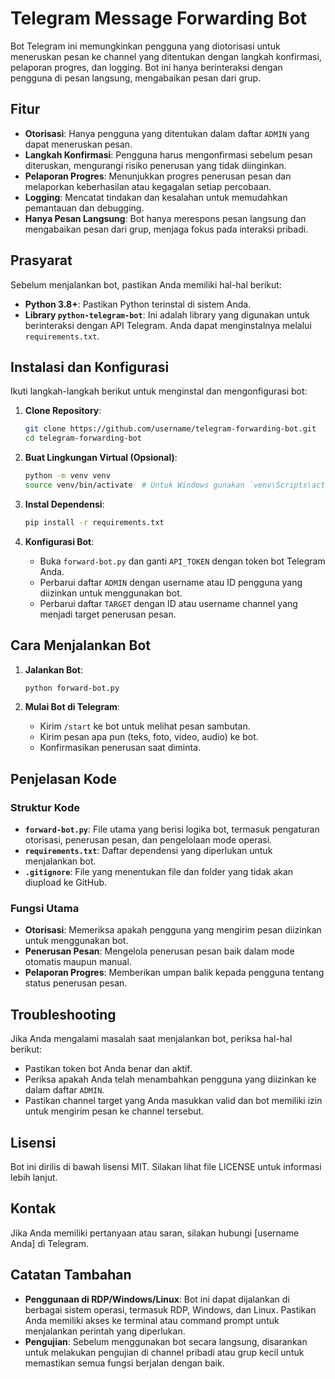 # Telegram Message Forwarding Bot

Bot Telegram ini memungkinkan pengguna yang diotorisasi untuk meneruskan pesan ke channel yang ditentukan dengan langkah konfirmasi, pelaporan progres, dan logging. Bot ini hanya berinteraksi dengan pengguna di pesan langsung, mengabaikan pesan dari grup.

## Fitur

- **Otorisasi**: Hanya pengguna yang ditentukan dalam daftar `ADMIN` yang dapat meneruskan pesan.
- **Langkah Konfirmasi**: Pengguna harus mengonfirmasi sebelum pesan diteruskan, mengurangi risiko penerusan yang tidak diinginkan.
- **Pelaporan Progres**: Menunjukkan progres penerusan pesan dan melaporkan keberhasilan atau kegagalan setiap percobaan.
- **Logging**: Mencatat tindakan dan kesalahan untuk memudahkan pemantauan dan debugging.
- **Hanya Pesan Langsung**: Bot hanya merespons pesan langsung dan mengabaikan pesan dari grup, menjaga fokus pada interaksi pribadi.

## Prasyarat

Sebelum menjalankan bot, pastikan Anda memiliki hal-hal berikut:

- **Python 3.8+**: Pastikan Python terinstal di sistem Anda.
- **Library `python-telegram-bot`**: Ini adalah library yang digunakan untuk berinteraksi dengan API Telegram. Anda dapat menginstalnya melalui `requirements.txt`.

## Instalasi dan Konfigurasi

Ikuti langkah-langkah berikut untuk menginstal dan mengonfigurasi bot:

1. **Clone Repository**:
    ```bash
    git clone https://github.com/username/telegram-forwarding-bot.git
    cd telegram-forwarding-bot
    ```

2. **Buat Lingkungan Virtual (Opsional)**:
    ```bash
    python -m venv venv
    source venv/bin/activate  # Untuk Windows gunakan `venv\Scripts\activate`
    ```

3. **Instal Dependensi**:
    ```bash
    pip install -r requirements.txt
    ```

4. **Konfigurasi Bot**:
    - Buka `forward-bot.py` dan ganti `API_TOKEN` dengan token bot Telegram Anda.
    - Perbarui daftar `ADMIN` dengan username atau ID pengguna yang diizinkan untuk menggunakan bot.
    - Perbarui daftar `TARGET` dengan ID atau username channel yang menjadi target penerusan pesan.

## Cara Menjalankan Bot

1. **Jalankan Bot**:
    ```bash
    python forward-bot.py
    ```

2. **Mulai Bot di Telegram**:
    - Kirim `/start` ke bot untuk melihat pesan sambutan.
    - Kirim pesan apa pun (teks, foto, video, audio) ke bot.
    - Konfirmasikan penerusan saat diminta.

## Penjelasan Kode

### Struktur Kode

- **`forward-bot.py`**: File utama yang berisi logika bot, termasuk pengaturan otorisasi, penerusan pesan, dan pengelolaan mode operasi.
- **`requirements.txt`**: Daftar dependensi yang diperlukan untuk menjalankan bot.
- **`.gitignore`**: File yang menentukan file dan folder yang tidak akan diupload ke GitHub.

### Fungsi Utama

- **Otorisasi**: Memeriksa apakah pengguna yang mengirim pesan diizinkan untuk menggunakan bot.
- **Penerusan Pesan**: Mengelola penerusan pesan baik dalam mode otomatis maupun manual.
- **Pelaporan Progres**: Memberikan umpan balik kepada pengguna tentang status penerusan pesan.

## Troubleshooting

Jika Anda mengalami masalah saat menjalankan bot, periksa hal-hal berikut:

- Pastikan token bot Anda benar dan aktif.
- Periksa apakah Anda telah menambahkan pengguna yang diizinkan ke dalam daftar `ADMIN`.
- Pastikan channel target yang Anda masukkan valid dan bot memiliki izin untuk mengirim pesan ke channel tersebut.

## Lisensi

Bot ini dirilis di bawah lisensi MIT. Silakan lihat file LICENSE untuk informasi lebih lanjut.

## Kontak

Jika Anda memiliki pertanyaan atau saran, silakan hubungi [username Anda] di Telegram.

## Catatan Tambahan

- **Penggunaan di RDP/Windows/Linux**: Bot ini dapat dijalankan di berbagai sistem operasi, termasuk RDP, Windows, dan Linux. Pastikan Anda memiliki akses ke terminal atau command prompt untuk menjalankan perintah yang diperlukan.
- **Pengujian**: Sebelum menggunakan bot secara langsung, disarankan untuk melakukan pengujian di channel pribadi atau grup kecil untuk memastikan semua fungsi berjalan dengan baik.

